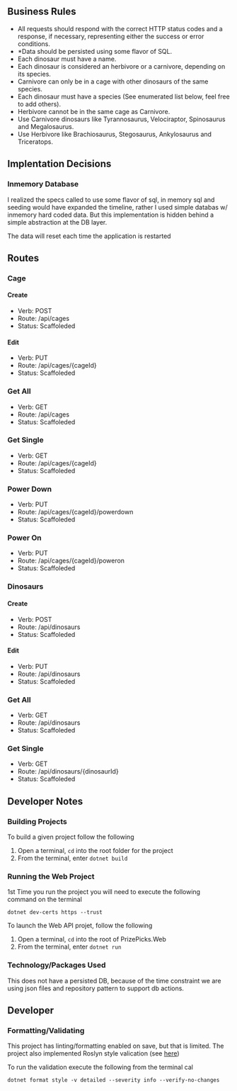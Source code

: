 
## Business Rules

* All requests should respond with the correct HTTP status codes and a response, if necessary,
representing either the success or error conditions.
* *Data should be persisted using some flavor of SQL.
* Each dinosaur must have a name.
* Each dinosaur is considered an herbivore or a carnivore, depending on its species.
* Carnivore can only be in a cage with other dinosaurs of the same species.
* Each dinosaur must have a species (See enumerated list below, feel free to add others).
* Herbivore cannot be in the same cage as Carnivore.
* Use Carnivore dinosaurs like Tyrannosaurus, Velociraptor, Spinosaurus and Megalosaurus.
* Use Herbivore like Brachiosaurus, Stegosaurus, Ankylosaurus and Triceratops.


## Implentation Decisions

### Inmemory Database
I realized the specs called to use some flavor of sql, in memory sql and seeding would have expanded the timeline, rather I used simple databas w/ inmemory hard coded data. But this implementation is hidden behind a simple abstraction at the DB layer.

The data will reset each time the application is restarted

## Routes

### Cage
#### Create
* Verb: POST
* Route: /api/cages
* Status: Scaffoleded

#### Edit
* Verb: PUT
* Route: /api/cages/{cageId}
* Status: Scaffoleded

### Get All
* Verb: GET
* Route: /api/cages
* Status: Scaffoleded

### Get Single
* Verb: GET
* Route: /api/cages/{cageId}
* Status: Scaffoleded

### Power Down
* Verb: PUT
* Route: /api/cages/{cageId}/powerdown
* Status: Scaffoleded

### Power On
* Verb: PUT
* Route: /api/cages/{cageId}/poweron
* Status: Scaffoleded

### Dinosaurs
#### Create
* Verb: POST
* Route: /api/dinosaurs
* Status: Scaffoleded

#### Edit
* Verb: PUT
* Route: /api/dinosaurs
* Status: Scaffoleded

### Get All
* Verb: GET
* Route: /api/dinosaurs
* Status: Scaffoleded

### Get Single
* Verb: GET
* Route: /api/dinosaurs/{dinosaurId}
* Status: Scaffoleded




## Developer Notes

### Building Projects
To build a given project follow the following
1. Open a terminal, `cd` into the root folder for the project
2. From the terminal, enter `dotnet build`

### Running the Web Project
1st Time you run the project you will need to execute the following command on the terminal
```
dotnet dev-certs https --trust
```

To launch the Web API projet, follow the following
1. Open a terminal, `cd` into the root of PrizePicks.Web
2. From the terminal, enter `dotnet run`



### Technology/Packages Used
This does not have a persisted DB, because of the time constraint we are using json files and repository pattern to support db actions.  



## Developer 



### Formatting/Validating

This project has linting/formatting enabled on save, but that is limited.  The project also implemented Roslyn style valication (see [here](https://johnnyreilly.com/eslint-your-csharp-in-vs-code-with-roslyn-analyzers))

To run the validation execute the following from the terminal
cal
```
dotnet format style -v detailed --severity info --verify-no-changes
```